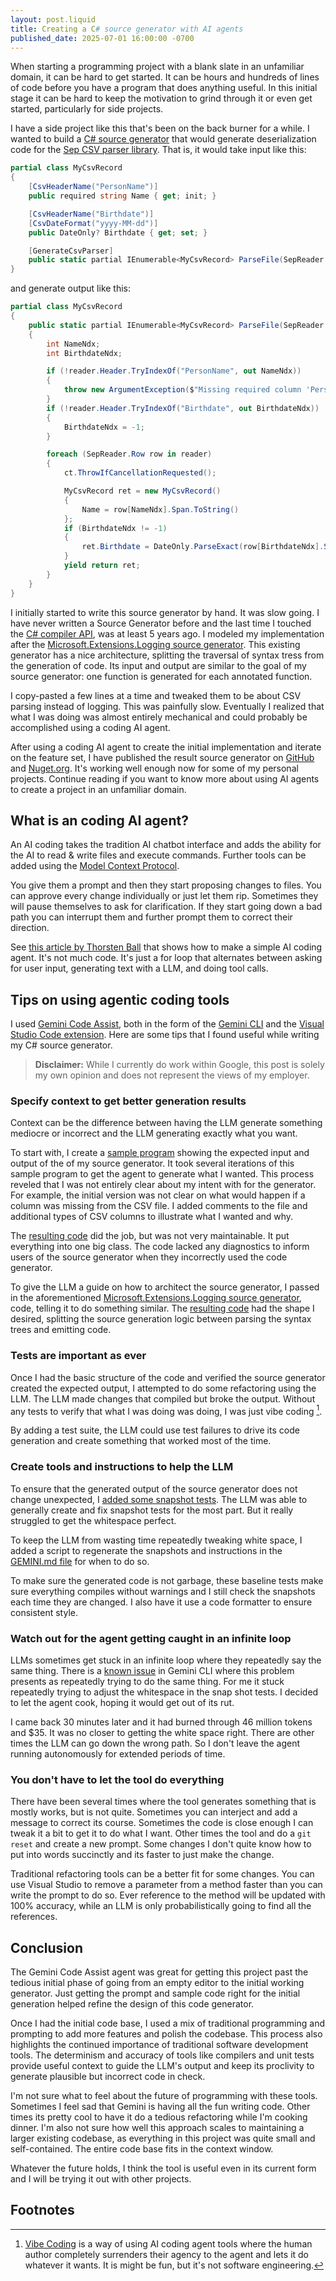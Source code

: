 ```yaml
---
layout: post.liquid
title: Creating a C# source generator with AI agents
published_date: 2025-07-01 16:00:00 -0700
---
```


When starting a programming project with a blank slate in an unfamiliar domain, it can be hard to get started.
It can be hours and hundreds of lines of code before you have a program that does anything useful.
In this initial stage it can be hard to keep the motivation to grind through it or even get started,
particularly for side projects.

I have a side project like this that's been on the back burner for a while.
I wanted to build a
[C# source generator](https://devblogs.microsoft.com/dotnet/introducing-c-source-generators/)
that would generate deserialization code for the [Sep CSV parser library](https://github.com/nietras/Sep/).
That is, it would take input like this:

```c#
partial class MyCsvRecord
{
    [CsvHeaderName("PersonName")]
    public required string Name { get; init; }

    [CsvHeaderName("Birthdate")]
    [CsvDateFormat("yyyy-MM-dd")]
    public DateOnly? Birthdate { get; set; }

    [GenerateCsvParser]
    public static partial IEnumerable<MyCsvRecord> ParseFile(SepReader reader, CancellationToken ct = default);
}
```

and generate output like this:

```c#
partial class MyCsvRecord
{
    public static partial IEnumerable<MyCsvRecord> ParseFile(SepReader reader, CancellationToken ct)
    {
        int NameNdx;
        int BirthdateNdx;

        if (!reader.Header.TryIndexOf("PersonName", out NameNdx))
        {
            throw new ArgumentException($"Missing required column 'PersonName' for required property 'Name'.");
        }
        if (!reader.Header.TryIndexOf("Birthdate", out BirthdateNdx))
        {
            BirthdateNdx = -1;
        }

        foreach (SepReader.Row row in reader)
        {
            ct.ThrowIfCancellationRequested();

            MyCsvRecord ret = new MyCsvRecord()
            {
                Name = row[NameNdx].Span.ToString()
            };
            if (BirthdateNdx != -1)
            {
                ret.Birthdate = DateOnly.ParseExact(row[BirthdateNdx].Span, "yyyy-MM-dd", CultureInfo.InvariantCulture);
            }
            yield return ret;
        }
    }
}
```

I initially started to write this source generator by hand. It was slow going.
I have never written a Source Generator before and the last time I touched the
[C# compiler API](https://learn.microsoft.com/en-us/dotnet/csharp/roslyn-sdk/),
was at least 5 years ago.
I modeled my implementation after the
[Microsoft.Extensions.Logging source generator](https://github.com/dotnet/runtime/tree/ea721e7486615b95c8ede98a6f54aa5178d4c888/src/libraries/Microsoft.Extensions.Logging.Abstractions/gen).
This existing generator has a nice architecture, splitting the traversal of syntax tress from the
generation of code. Its input and output are similar to the goal of my source generator: one function
is generated for each annotated function.

I copy-pasted a few lines at a time and tweaked them to be about CSV parsing instead of logging.
This was painfully slow.
Eventually I realized that what I was doing was almost
entirely mechanical and could probably be accomplished using a coding AI agent.

After using a coding AI agent to create the initial implementation and iterate on the feature set,
I have published the result source generator on
[GitHub](https://github.com/AustinWise/SepCsvSourceGenerator)
and
[Nuget.org](https://www.nuget.org/packages/AWise.SepCsvSourceGenerator/).
It's working well enough now for some of my personal projects. Continue reading if you want to know
more about using AI agents to create a project in an unfamiliar domain.

## What is an coding AI agent?

An AI coding takes the tradition AI chatbot interface and adds the ability for the AI to read & write
files and execute commands. Further tools can be added using the
[Model Context Protocol](https://modelcontextprotocol.io/).

You give them a prompt and then they start proposing changes to files. You can approve every change
individually or just let them rip. Sometimes they will pause themselves to ask for clarification.
If they start going down a bad path you can interrupt them and further prompt them to correct
their direction.

See [this article by Thorsten Ball](https://ampcode.com/how-to-build-an-agent) that shows how to make
a simple AI coding agent. It's not much code. It's just a for loop that alternates between asking for
user input, generating text with a LLM, and doing tool calls.

## Tips on using agentic coding tools

I used [Gemini Code Assist](https://codeassist.google/), both in the form of the
[Gemini CLI](https://github.com/google-gemini/gemini-cli) and the
[Visual Studio Code extension](https://marketplace.visualstudio.com/items?itemName=Google.geminicodeassist).
Here are some tips that I found useful while writing my C# source generator.

> **Disclaimer:** While I currently do work within Google, this post is solely my own opinion and does not
> represent the views of my employer.

### Specify context to get better generation results

Context can be the difference between having the LLM generate something mediocre or incorrect and the
LLM generating exactly what you want.

To start with, I create a [sample program](https://github.com/AustinWise/SepCsvSourceGenerator/blob/agentic/SampleCsvCode/Program.cs)
showing the expected input and output of the of my source generator. It took several iterations of this
sample program to get the agent to generate what I wanted.
This process reveled that I was not entirely clear about my intent with for the
generator. For example, the initial version was not clear on what would happen if a column was missing
from the CSV file. I added comments to the file and additional types of CSV columns to illustrate
what I wanted and why.

The [resulting code](https://github.com/AustinWise/SepCsvSourceGenerator/commit/9d2908b9eed7a75415c2fb06a502ad9155877354)
did the job, but was not very maintainable. It put everything into one big class.
The code lacked any diagnostics to inform users of the source generator when they incorrectly used
the code generator.

To give the LLM a guide on how to architect the source generator, I passed in the aforementioned
[Microsoft.Extensions.Logging source generator](https://github.com/dotnet/runtime/tree/ea721e7486615b95c8ede98a6f54aa5178d4c888/src/libraries/Microsoft.Extensions.Logging.Abstractions/gen),
code, telling it to do something similar. The
[resulting code](https://github.com/AustinWise/SepCsvSourceGenerator/commit/d08830c6721e46de31fcbfcac279a46c7ff573e6)
had the shape I desired, splitting the source generation logic between parsing the syntax trees and
emitting code.

### Tests are important as ever

Once I had the basic structure of the code and verified the source generator created the expected output,
I attempted to do some refactoring using the LLM. The LLM made changes that compiled but broke the output.
Without any tests to verify that what I was doing was doing, I was just vibe coding [^1].

By adding a test suite, the LLM could use test failures to drive its code generation and create something
that worked most of the time.

### Create tools and instructions to help the LLM

To ensure that the generated output of the source generator does not change unexpected, I
[added some snapshot tests](https://github.com/AustinWise/SepCsvSourceGenerator/commit/87936bc60e7f56cf383b9301d53725a51ce2f463).
The LLM was able to generally create and fix snapshot tests for the most part. But it really struggled
to get the whitespace perfect.

To keep the LLM from wasting time repeatedly tweaking white space, I added a script to regenerate
the snapshots and instructions in the
[GEMINI.md file](https://github.com/AustinWise/SepCsvSourceGenerator/blob/main/.gemini/GEMINI.md)
for when to do so.

To make sure the generated code is not garbage, these baseline tests make sure everything compiles
without warnings and I still check the snapshots each time they are changed. I also have it use a
code formatter to ensure consistent style.

### Watch out for the agent getting caught in an infinite loop

LLMs sometimes get stuck in an infinite loop where they repeatedly say the same thing.
There is a [known issue](https://github.com/google-gemini/gemini-cli/issues/1531) in Gemini CLI where
this problem presents as repeatedly trying to do the same thing.
For me it stuck repeatedly trying to adjust the whitespace in the
snap shot tests. I decided to let the agent cook, hoping it would get out of its rut.

I came back 30 minutes later and it had burned through 46 million tokens and $35.
It was no closer to getting the white space right.
There are other times the LLM can go down the wrong path.
So I don't leave the agent running autonomously for extended periods of time.

### You don't have to let the tool do everything

There have been several times where the tool generates something that is mostly works, but is not quite.
Sometimes you can interject and add a message to correct its course.
Sometimes the code is close enough I can tweak it a bit to get it to do what I want.
Other times the tool and do a `git reset` and create a new prompt.
Some changes I don't quite know how to put into words succinctly and its faster to just make the change.

Traditional refactoring tools can be a better fit for some changes.
You can use Visual Studio to remove a parameter from a method faster than you can write the prompt to
do so. Ever reference to the method will be updated with 100% accuracy, while an LLM is
only probabilistically going to find all the references.

## Conclusion

The Gemini Code Assist agent was great for getting this project past the tedious initial phase of
going from an empty editor to the initial working generator. Just getting the prompt and sample code
right for the initial generation helped refine the design of this code generator.

Once I had the initial code base, I used a mix of traditional programming and prompting to add more
features and polish the codebase.
This process also highlights the continued importance of traditional software development tools. The
determinism and accuracy of tools like compilers and unit tests provide useful context to guide the
LLM's output and keep its proclivity to generate plausible but incorrect code in check.

I'm not sure what to feel about the future of programming with these tools.
Sometimes I feel sad that Gemini is having all the fun writing code.
Other times its pretty cool to have it do a tedious refactoring while I'm cooking dinner.
I'm also not sure how well this approach scales to maintaining a larger existing codebase, as everything
in this project was quite small and self-contained. The entire code base fits in the context window.

Whatever the future holds, I think the tool is useful even in its current form and I will be trying
it out with other projects.

## Footnotes

[^1]: [Vibe Coding](https://en.wikipedia.org/wiki/Vibe_coding) is a way of using AI coding agent tools where
      the human author completely surrenders their agency to the agent and lets it do whatever it wants.
      It is might be fun, but it's not software engineering.

